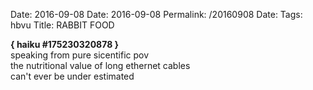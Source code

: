 Date: 2016-09-08
Date: 2016-09-08
Permalink: /20160908
Date: 
Tags: hbvu
Title: RABBIT FOOD
  
**{ haiku #175230320878 }**  
speaking from pure sicentific pov  
the nutritional value of long ethernet cables  
can't ever be  under estimated  
